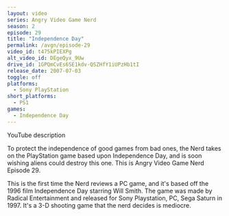 ```yaml
---
layout: video
series: Angry Video Game Nerd
season: 2
episode: 29
title: "Independence Day"
permalink: /avgn/episode-29
video_id: t475kPIEXPg
alt_video_id: DEgeQyx_9Uw
drive_id: 1GPQmCvEs6SE1kdv-QSZHfY1iUPzHb1tI
release_date: 2007-07-03
toggle: off
platforms:
  - Sony PlayStation
short_platforms:
  - PS1
games:
  - Independence Day
---
```


<p class="yt-description">YouTube description</p>

To protect the independence of good games from bad ones, the Nerd takes on the PlayStation game based upon Independence Day, and is soon wishing aliens could destroy this one. This is Angry Video Game Nerd Episode 29.

This is the first time the Nerd reviews a PC game, and it's based off the 1996 film Independence Day starring Will Smith. The game was made by Radical Entertainment and released for Sony Playstation, PC, Sega Saturn in 1997. It's a 3-D shooting game that the nerd decides is mediocre.